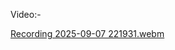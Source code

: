 Video:- 

[Recording 2025-09-07 221931.webm](https://github.com/user-attachments/assets/ba53560b-1c2b-4a2e-827c-ba5df4637d83)

